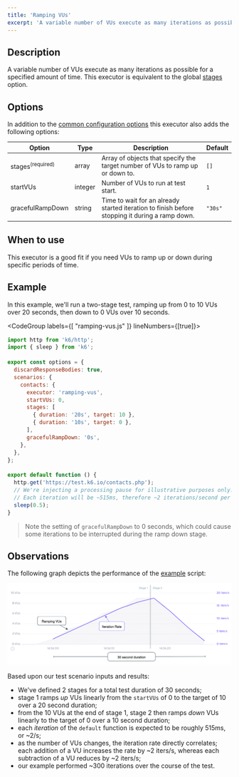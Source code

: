 ```yaml
---
title: 'Ramping VUs'
excerpt: 'A variable number of VUs execute as many iterations as possible for a specified amount of time.'
---
```


## Description

A variable number of VUs execute as many iterations as possible for a specified
amount of time. This executor is equivalent to the global [stages](/using-k6/options#stages) option.

## Options

In addition to the [common configuration options](/using-k6/scenarios#common-options) this executor
also adds the following options:

| Option             | Type    | Description                                                                                    | Default |
| ------------------ | ------- | ---------------------------------------------------------------------------------------------- | ------- |
| stages<sup>(required)</sup>          | array   | Array of objects that specify the target number of VUs to ramp up or down to.                  | `[]`    |
| startVUs         | integer | Number of VUs to run at test start.                                                            | `1`     |
| gracefulRampDown | string  | Time to wait for an already started iteration to finish before stopping it during a ramp down. | `"30s"` |

## When to use

This executor is a good fit if you need VUs to ramp up or down during specific periods
of time.

## Example

In this example, we'll run a two-stage test, ramping up from 0 to 10 VUs over 20 seconds, then down
to 0 VUs over 10 seconds.

<CodeGroup labels={[ "ramping-vus.js" ]} lineNumbers={[true]}>

```javascript
import http from 'k6/http';
import { sleep } from 'k6';

export const options = {
  discardResponseBodies: true,
  scenarios: {
    contacts: {
      executor: 'ramping-vus',
      startVUs: 0,
      stages: [
        { duration: '20s', target: 10 },
        { duration: '10s', target: 0 },
      ],
      gracefulRampDown: '0s',
    },
  },
};

export default function () {
  http.get('https://test.k6.io/contacts.php');
  // We're injecting a processing pause for illustrative purposes only!
  // Each iteration will be ~515ms, therefore ~2 iterations/second per VU maximum throughput.
  sleep(0.5);
}
```

</CodeGroup>

> Note the setting of `gracefulRampDown` to 0 seconds, which could cause some iterations to be
interrupted during the ramp down stage.

## Observations

The following graph depicts the performance of the [example](#example) script:

![Ramping VUs](./images/ramping-vus.png)

Based upon our test scenario inputs and results:

* We've defined 2 stages for a total test duration of 30 seconds;
* stage 1 ramps _up_ VUs linearly from the `startVUs` of 0 to the target of 10 over a 20 second duration;
* from the 10 VUs at the end of stage 1, stage 2 then ramps _down_ VUs linearly to the target of 0 over a 10 second duration;
* each _iteration_ of the `default` function is expected to be roughly 515ms, or ~2/s;
* as the number of VUs changes, the iteration rate directly correlates; each addition of a VU increases the rate by \~2 iters/s, whereas each subtraction of a VU reduces by \~2 iters/s;
* our example performed ~300 iterations over the course of the test.
